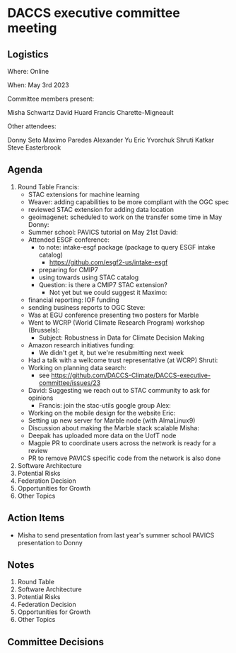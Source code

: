 # DACCS executive committee meeting

## Logistics

Where: Online

When: May 3rd 2023

Committee members present:

Misha Schwartz
David Huard
Francis Charette-Migneault

Other attendees:

Donny Seto
Maximo Paredes
Alexander Yu
Eric Yvorchuk
Shruti Katkar
Steve Easterbrook

## Agenda

1. Round Table
Francis:
    - STAC extensions for machine learning
    - Weaver: adding capabilities to be more compliant with the OGC spec
    - reviewed STAC extension for adding data location
    - geoimagenet: scheduled to work on the transfer some time in May
Donny:
    - Summer school: PAVICS tutorial on May 21st
David:
    - Attended ESGF conference:
      - to note: intake-esgf package (package to query ESGF intake catalog)
        - https://github.com/esgf2-us/intake-esgf
      - preparing for CMIP7
      - using towards using STAC catalog
      - Question: is there a CMIP7 STAC extension?
        - Not yet but we could suggest it
Maximo:
    - financial reporting: IOF funding
    - sending business reports to OGC
Steve:
   - Was at EGU conference presenting two posters for Marble
   - Went to WCRP (World Climate Research Program) workshop (Brussels): 
     - Subject: Robustness in Data for Climate Decision Making
   - Amazon research initiatives funding:
     - We didn't get it, but we're resubmitting next week
   - Had a talk with a wellcome trust representative (at WCRP)
Shruti:
   - Working on planning data search:
     - see https://github.com/DACCS-Climate/DACCS-executive-committee/issues/23
   - David: Suggesting we reach out to STAC community to ask for opinions
     - Francis: join the stac-utils google group
Alex: 
   - Working on the mobile design for the website
Eric:
   - Setting up new server for Marble node (with AlmaLinux9)
   - Discussion about making the Marble stack scalable
Misha:
   - Deepak has uploaded more data on the UofT node
   - Magpie PR to coordinate users across the network is ready for a review
   - PR to remove PAVICS specific code from the network is also done
2. Software Architecture
3. Potential Risks
4. Federation Decision
5. Opportunities for Growth
6. Other Topics

## Action Items

- Misha to send presentation from last year's summer school PAVICS presentation to Donny

## Notes

1. Round Table
2. Software Architecture
3. Potential Risks
4. Federation Decision
5. Opportunities for Growth
6. Other Topics

## Committee Decisions
